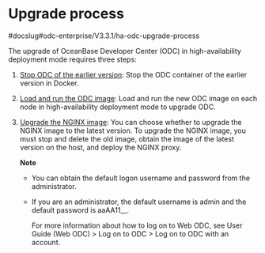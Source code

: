 Upgrade process 
====================================
#docslug#odc-enterprise/V3.3.1/ha-odc-upgrade-process


The upgrade of OceanBase Developer Center (ODC) in high-availability deployment mode requires three steps:

1. [Stop ODC of the earlier version](../4.upgrade-high-availability-odc/2.ha-odc-stop-the-old-odc-version.md): Stop the ODC container of the earlier version in Docker.

   

2. [Load and run the ODC image](../4.upgrade-high-availability-odc/3.upgrade-load-and-run-ha-odc-images.md): Load and run the new ODC image on each node in high-availability deployment mode to upgrade ODC.

   

3. [Upgrade the NGINX image](../4.upgrade-high-availability-odc/4.upgrade-nginx-image.md): You can choose whether to upgrade the NGINX image to the latest version. To upgrade the NGINX image, you must stop and delete the old image, obtain the image of the latest version on the host, and deploy the NGINX proxy. 

   **Note**

   
   * You can obtain the default logon username and password from the administrator.

     
   
   * If you are an administrator, the default username is admin and the default password is aaAA11__.

     For more information about how to log on to Web ODC, see User Guide (Web ODC) \> Log on to ODC \> Log on to ODC with an account.
     
   

   
   








